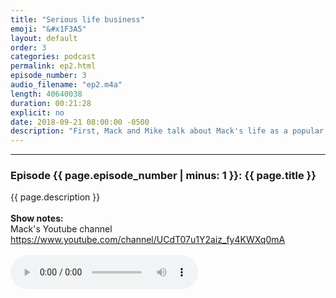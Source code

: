 ```yaml
---
title: "Serious life business"
emoji: "&#x1F3A5"
layout: default
order: 3
categories: podcast
permalink: ep2.html
episode_number: 3
audio_filename: "ep2.m4a"
length: 40640038
duration: 00:21:28
explicit: no
date: 2018-09-21 08:00:00 -0500
description: "First, Mack and Mike talk about Mack's life as a popular vlogger and how he tries to maintain control over his life narrative. Then, they delve into how human memories, technology, and the New Experience Initiative (NIN) are altering their lives and decisions. They also get a new theme song and sponsor."
---
```


<hr />
<p>
<h3>Episode {{ page.episode_number | minus: 1 }}: {{ page.title }}</h3>
{{ page.description }}
<br />
<br />
<b>Show notes:</b>
<br />
Mack's Youtube channel <a href="https://www.youtube.com/channel/UCdT07u1Y2aiz_fy4KWXq0mA">https://www.youtube.com/channel/UCdT07u1Y2aiz_fy4KWXq0mA</a>
<br />
<br />
<audio controls="">
<source src="{{ site.podcast_audio_prefix | append: page.audio_filename }}" type="audio/x-m4a" />
Your browser does not support the audio element.
</audio>
</p>


